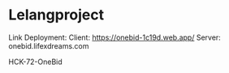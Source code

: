 # Lelangproject

Link Deployment:
Client: https://onebid-1c19d.web.app/
Server: onebid.lifexdreams.com

HCK-72-OneBid
<!-- Bismillah naik ke phase 3 -->
